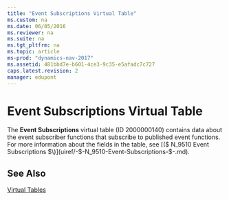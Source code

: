 ```yaml
---
title: "Event Subscriptions Virtual Table"
ms.custom: na
ms.date: 06/05/2016
ms.reviewer: na
ms.suite: na
ms.tgt_pltfrm: na
ms.topic: article
ms-prod: "dynamics-nav-2017"
ms.assetid: 481bbd7e-b601-4ce3-9c35-e5afadc7c727
caps.latest.revision: 2
manager: edupont
---
```

# Event Subscriptions Virtual Table
The **Event Subscriptions** virtual table \(ID 2000000140\) contains data about the event subscriber functions that subscribe to published event functions. For more information about the fields in the table, see [\($ N\_9510 Event Subscriptions $\)](uiref/-$-N_9510-Event-Subscriptions-$-.md).  
  
## See Also  
 [Virtual Tables](Virtual-Tables.md)